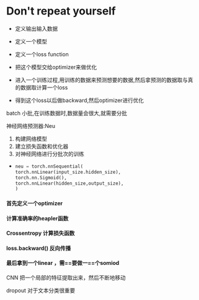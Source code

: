 # Don't repeat yourself

- 定义输出输入数据

- 定义一个模型

- 定义一个loss function

- 把这个模型交给optimizer来做优化

- 进入一个训练过程,用训练的数据来预测想要的数据,然后拿预测的数据取与真的数据取计算一个loss

- 得到这个loss以后做backward,然后optimizer进行优化

batch 小批,在训练数据时,数据量会很大,就需要分批

神经网络预测器:Neu

1. 构建网络模型
2. 建立损失函数和优化器
3. 对神经网络进行分批次的训练

+ ```python
  neu = torch.nnSequential(
  torch.nnLinear(input_size.hidden_size),
  torch.nn.Sigmoid(),
  torch.nnLinear(hidden_size,output_size),
  )
  ```

  

#### 首先定义一个optimizer

#### 计算准确率的heapler函数

#### Crossentropy  计算损失函数

#### loss.backward() 反向传播

#### 最后拿到一个linear ，需==要做一==个somiod



CNN  把一个局部的特征提取出来，然后不断地移动

dropout  对于文本分类很重要

